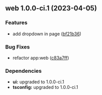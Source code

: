 ## web 1.0.0-ci.1 (2023-04-05)


### Features

* add dropdown in page ([bf21b36](https://github.com/CibiAananth/allfather/commit/bf21b36098d3bd507c4ad384ab643693ac997a33))


### Bug Fixes

* refactor app:web ([c83a7ff](https://github.com/CibiAananth/allfather/commit/c83a7ff2e972daacb2b32b45bc2b6dcd1c23d76e))



### Dependencies

* **ui:** upgraded to 1.0.0-ci.1
* **tsconfig:** upgraded to 1.0.0-ci.1
